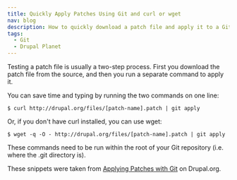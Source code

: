 ```yaml
---
title: Quickly Apply Patches Using Git and curl or wget
nav: blog
description: How to quickly download a patch file and apply it to a Git repository in one line
tags:
  - Git
  - Drupal Planet
---
```

Testing a patch file is usually a two-step process. First you download the patch file from the source, and then you run a separate command to apply it.

You can save time and typing by running the two commands on one line:

    $ curl http://drupal.org/files/[patch-name].patch | git apply

Or, if you don't have curl installed, you can use wget:

    $ wget -q -O - http://drupal.org/files/[patch-name].patch | git apply

These commands need to be run within the root of your Git repository (i.e. where the .git directory is).

These snippets were taken from [Applying Patches with Git](https://drupal.org/node/1399218) on Drupal.org.
